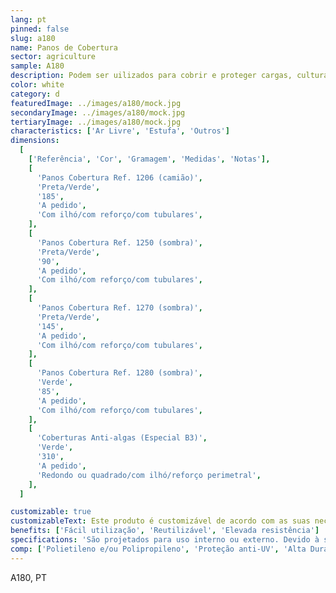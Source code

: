 ```yaml
---
lang: pt
pinned: false
slug: a180
name: Panos de Cobertura
sector: agriculture
sample: A180
description: Podem ser uilizados para cobrir e proteger cargas, culturas, piscinas, reservatórios de água, entre outros. Também funcionam como cobertura no transporte de cargas em camiões.
color: white
category: d
featuredImage: ../images/a180/mock.jpg
secondaryImage: ../images/a180/mock.jpg
tertiaryImage: ../images/a180/mock.jpg
characteristics: ['Ar Livre', 'Estufa', 'Outros']
dimensions:
  [
    ['Referência', 'Cor', 'Gramagem', 'Medidas', 'Notas'],
    [
      'Panos Cobertura Ref. 1206 (camião)',
      'Preta/Verde',
      '185',
      'A pedido',
      'Com ilhó/com reforço/com tubulares',
    ],
    [
      'Panos Cobertura Ref. 1250 (sombra)',
      'Preta/Verde',
      '90',
      'A pedido',
      'Com ilhó/com reforço/com tubulares',
    ],
    [
      'Panos Cobertura Ref. 1270 (sombra)',
      'Preta/Verde',
      '145',
      'A pedido',
      'Com ilhó/com reforço/com tubulares',
    ],
    [
      'Panos Cobertura Ref. 1280 (sombra)',
      'Verde',
      '85',
      'A pedido',
      'Com ilhó/com reforço/com tubulares',
    ],
    [
      'Coberturas Anti-algas (Especial B3)',
      'Verde',
      '310',
      'A pedido',
      'Redondo ou quadrado/com ilhó/reforço perimetral',
    ],
  ]

customizable: true
customizableText: Este produto é customizável de acordo com as suas necessidades. Contacte-nos para mais informações.
benefits: ['Fácil utilização', 'Reutilizável', 'Elevada resistência']
specifications: 'São projetados para uso interno ou externo. Devido à sua resistência, também podem ser utilizados na construção.'
comp: ['Polietileno e/ou Polipropileno', 'Proteção anti-UV', 'Alta Durabilidade e Resistência']
---
```


A180, PT
